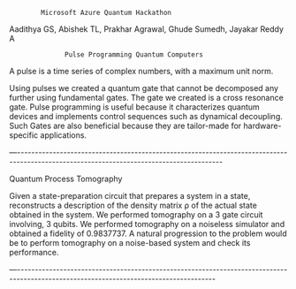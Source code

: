 		 	Microsoft Azure Quantum Hackathon 
Aadithya GS, Abishek TL, Prakhar Agrawal, Ghude Sumedh, Jayakar Reddy A 

			      Pulse Programming Quantum Computers

A pulse is a time series of complex numbers, with a maximum unit norm. 

Using pulses we created a quantum gate that cannot be decomposed any further using fundamental gates. The gate we created is a cross resonance gate. 
Pulse programming is useful because it characterizes quantum devices and implements control sequences such as dynamical decoupling. Such Gates are also beneficial because they are tailor-made for hardware-specific applications.

—----------------------------------------------------------------------------------------------------------------------------------------

Quantum Process Tomography 			

 Given a state-preparation circuit that prepares a system in a state, reconstructs a description of the density matrix ρ of the actual state obtained in the system.
We performed tomography on a 3 gate circuit involving, 3 qubits. 
We performed tomography on a noiseless simulator and obtained a fidelity of 0.9837737. 
A natural progression to the problem would be to perform tomography on a noise-based system and check its performance. 

—--------------------------------------------------------------------------------------------------------------------------------------







		
